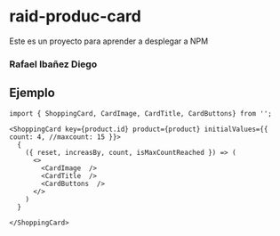 # raid-produc-card

Este es un proyecto para aprender a desplegar a NPM

### Rafael Ibañez Diego

## Ejemplo
```
import { ShoppingCard, CardImage, CardTitle, CardButtons} from '';
```

```
<ShoppingCard key={product.id} product={product} initialValues={{ count: 4, //maxcount: 15 }}>
  {
    ({ reset, increasBy, count, isMaxCountReached }) => (
      <>
        <CardImage  />
        <CardTitle  />
        <CardButtons  />
      </>
    )
  }

</ShoppingCard>

```